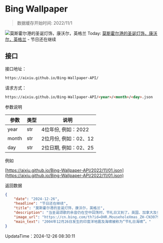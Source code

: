 # Bing Wallpaper

> 数据缓存开始时间: 2022/11/1

![莫斯霍尔港的圣诞灯饰，康沃尔，英格兰](https://cn.bing.com/th?id=OHR.MouseholeXmas_ZH-CN3079184443_1920x1080.webp)
Today: [莫斯霍尔港的圣诞灯饰，康沃尔，英格兰](https://cn.bing.com/th?id=OHR.MouseholeXmas_ZH-CN3079184443_1920x1080.webp) - 节日还在继续

## 接口

接口地址：

```html
https://aixiu.github.io/Bing-Wallpaper-API/
```

请求方式：

```html
https://aixiu.github.io/Bing-Wallpaper-API/<year>/<month>/<day>.json
```

参数说明

| 参数 | 类型 | 说明 |
| - | - | - |
| year | str | 4位年份, 例如：2022 |
| month | str | 2位月份, 例如：02、12 |
| day | str | 2位日期, 例如：02、25 |

例如

[https://aixiu.github.io/Bing-Wallpaper-API/2022/11/01.json](https://aixiu.github.io/Bing-Wallpaper-API/2022/11/01.json)

返回数据

```json
{
    "date": "2024-12-26",
    "headline": "节日还在继续",
    "title": "莫斯霍尔港的圣诞灯饰，康沃尔，英格兰",
    "description": "当圣诞颂歌的余音仍在空中回荡时，节礼日又到了。英国、加拿大及多个英联邦国家都会庆祝这个节日。过去，富人们会在圣诞节后的这一天给仆人赠送装满礼物的礼盒，这一传统后来演变为向不幸者进行慈善捐赠的日子。如今，尽管赠予的精神仍在，但这一天已转变为购物促销和观看足球比赛的节日。",
    "image_url": "https://cn.bing.com/th?id=OHR.MouseholeXmas_ZH-CN3079184443_1920x1080.webp",
    "main_text": "2004年12月26日发生的印度洋地震及海啸被称为“节礼日海啸”。"
}
```

UpdataTime：2024-12-26 08:30:11
